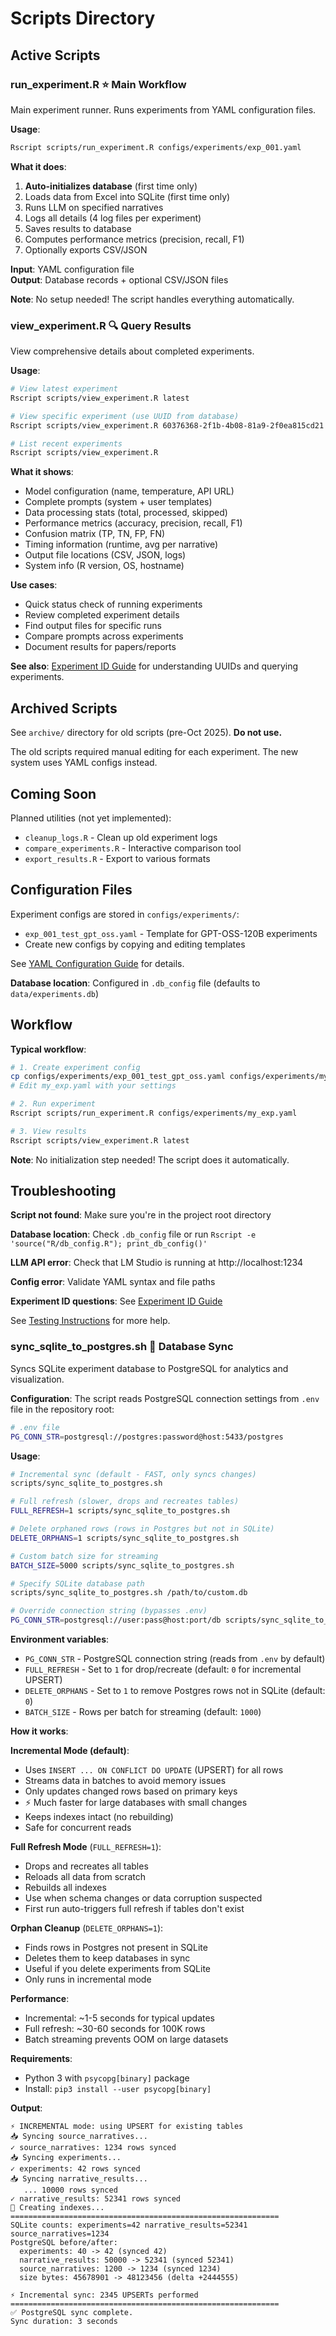 # Scripts Directory

## Active Scripts

### run_experiment.R ⭐ **Main Workflow**
Main experiment runner. Runs experiments from YAML configuration files.

**Usage**:
```bash
Rscript scripts/run_experiment.R configs/experiments/exp_001.yaml
```

**What it does**:
1. **Auto-initializes database** (first time only)
2. Loads data from Excel into SQLite (first time only)
3. Runs LLM on specified narratives
4. Logs all details (4 log files per experiment)
5. Saves results to database
6. Computes performance metrics (precision, recall, F1)
7. Optionally exports CSV/JSON

**Input**: YAML configuration file  
**Output**: Database records + optional CSV/JSON files

**Note**: No setup needed! The script handles everything automatically.

### view_experiment.R 🔍 **Query Results**
View comprehensive details about completed experiments.

**Usage**:
```bash
# View latest experiment
Rscript scripts/view_experiment.R latest

# View specific experiment (use UUID from database)
Rscript scripts/view_experiment.R 60376368-2f1b-4b08-81a9-2f0ea815cd21

# List recent experiments
Rscript scripts/view_experiment.R
```

**What it shows**:
- Model configuration (name, temperature, API URL)
- Complete prompts (system + user templates)
- Data processing stats (total, processed, skipped)
- Performance metrics (accuracy, precision, recall, F1)
- Confusion matrix (TP, TN, FP, FN)
- Timing information (runtime, avg per narrative)
- Output file locations (CSV, JSON, logs)
- System info (R version, OS, hostname)

**Use cases**:
- Quick status check of running experiments
- Review completed experiment details
- Find output files for specific runs
- Compare prompts across experiments
- Document results for papers/reports

**See also**: [Experiment ID Guide](../docs/20251003-experiment_id_guide.md) for understanding UUIDs and querying experiments.

## Archived Scripts

See `archive/` directory for old scripts (pre-Oct 2025). **Do not use.**

The old scripts required manual editing for each experiment. The new system uses YAML configs instead.

## Coming Soon

Planned utilities (not yet implemented):

- `cleanup_logs.R` - Clean up old experiment logs
- `compare_experiments.R` - Interactive comparison tool
- `export_results.R` - Export to various formats

## Configuration Files

Experiment configs are stored in `configs/experiments/`:

- `exp_001_test_gpt_oss.yaml` - Template for GPT-OSS-120B experiments
- Create new configs by copying and editing templates

See [YAML Configuration Guide](../docs/20251003-unified_experiment_automation_plan.md) for details.

**Database location**: Configured in `.db_config` file (defaults to `data/experiments.db`)

## Workflow

**Typical workflow**:

```bash
# 1. Create experiment config
cp configs/experiments/exp_001_test_gpt_oss.yaml configs/experiments/my_exp.yaml
# Edit my_exp.yaml with your settings

# 2. Run experiment
Rscript scripts/run_experiment.R configs/experiments/my_exp.yaml

# 3. View results
Rscript scripts/view_experiment.R latest
```

**Note**: No initialization step needed! The script does it automatically.

## Troubleshooting

**Script not found**: Make sure you're in the project root directory

**Database location**: Check `.db_config` file or run `Rscript -e 'source("R/db_config.R"); print_db_config()'`

**LLM API error**: Check that LM Studio is running at http://localhost:1234

**Config error**: Validate YAML syntax and file paths

**Experiment ID questions**: See [Experiment ID Guide](../docs/20251003-experiment_id_guide.md)

See [Testing Instructions](../docs/20251003-testing_instructions.md) for more help.

### sync_sqlite_to_postgres.sh 🔄 **Database Sync**
Syncs SQLite experiment database to PostgreSQL for analytics and visualization.

**Configuration**:
The script reads PostgreSQL connection settings from `.env` file in the repository root:
```bash
# .env file
PG_CONN_STR=postgresql://postgres:password@host:5433/postgres
```

**Usage**:
```bash
# Incremental sync (default - FAST, only syncs changes)
scripts/sync_sqlite_to_postgres.sh

# Full refresh (slower, drops and recreates tables)
FULL_REFRESH=1 scripts/sync_sqlite_to_postgres.sh

# Delete orphaned rows (rows in Postgres but not in SQLite)
DELETE_ORPHANS=1 scripts/sync_sqlite_to_postgres.sh

# Custom batch size for streaming
BATCH_SIZE=5000 scripts/sync_sqlite_to_postgres.sh

# Specify SQLite database path
scripts/sync_sqlite_to_postgres.sh /path/to/custom.db

# Override connection string (bypasses .env)
PG_CONN_STR=postgresql://user:pass@host:port/db scripts/sync_sqlite_to_postgres.sh
```

**Environment variables**:
- `PG_CONN_STR` - PostgreSQL connection string (reads from `.env` by default)
- `FULL_REFRESH` - Set to `1` for drop/recreate (default: `0` for incremental UPSERT)
- `DELETE_ORPHANS` - Set to `1` to remove Postgres rows not in SQLite (default: `0`)
- `BATCH_SIZE` - Rows per batch for streaming (default: `1000`)

**How it works**:

**Incremental Mode (default)**:
- Uses `INSERT ... ON CONFLICT DO UPDATE` (UPSERT) for all rows
- Streams data in batches to avoid memory issues
- Only updates changed rows based on primary keys
- ⚡ Much faster for large databases with small changes
- Keeps indexes intact (no rebuilding)
- Safe for concurrent reads

**Full Refresh Mode** (`FULL_REFRESH=1`):
- Drops and recreates all tables
- Reloads all data from scratch
- Rebuilds all indexes
- Use when schema changes or data corruption suspected
- First run auto-triggers full refresh if tables don't exist

**Orphan Cleanup** (`DELETE_ORPHANS=1`):
- Finds rows in Postgres not present in SQLite
- Deletes them to keep databases in sync
- Useful if you delete experiments from SQLite
- Only runs in incremental mode

**Performance**:
- Incremental: ~1-5 seconds for typical updates
- Full refresh: ~30-60 seconds for 100K rows
- Batch streaming prevents OOM on large datasets

**Requirements**:
- Python 3 with `psycopg[binary]` package
- Install: `pip3 install --user psycopg[binary]`

**Output**:
```
⚡ INCREMENTAL mode: using UPSERT for existing tables
📥 Syncing source_narratives...
✓ source_narratives: 1234 rows synced
📥 Syncing experiments...
✓ experiments: 42 rows synced
📥 Syncing narrative_results...
   ... 10000 rows synced
✓ narrative_results: 52341 rows synced
📇 Creating indexes...
============================================================
SQLite counts: experiments=42 narrative_results=52341 source_narratives=1234
PostgreSQL before/after:
  experiments: 40 -> 42 (synced 42)
  narrative_results: 50000 -> 52341 (synced 52341)
  source_narratives: 1200 -> 1234 (synced 1234)
  size bytes: 45678901 -> 48123456 (delta +2444555)

⚡ Incremental sync: 2345 UPSERTs performed
============================================================
✅ PostgreSQL sync complete.
Sync duration: 3 seconds
```
